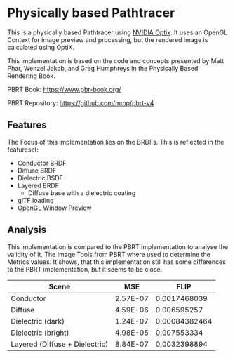 # Physically based Pathtracer
This is a physically based Pathtracer using [NVIDIA Optix](https://developer.nvidia.com/rtx/ray-tracing/optix). 
It uses an OpenGL Context for image preview and processing, but the rendered image is calculated using OptiX.


This implementation is based on the code and concepts presented by Matt Phar, Wenzel Jakob, and Greg Humphreys in the Physically Based Rendering Book.

PBRT Book: https://www.pbr-book.org/

PBRT Repository: https://github.com/mmp/pbrt-v4



## Features
The Focus of this implementation lies on the BRDFs. This is reflected in the featureset:
- Conductor BRDF
- Diffuse BRDF
- Dielectric BSDF
- Layered BRDF
  - Diffuse base with a dielectric coating
- glTF loading
- OpenGL Window Preview





## Analysis

This implementation is compared to the PBRT implementation to analyse the validity of it. The Image Tools from PBRT where used to determine the Metrics values. 
It shows, that this implementation still has some differences to the PBRT implementation, but it seems to be close.

| Scene                            | MSE       | FLIP           |
| -------------------------------- | --------- | -------------- |
| Conductor                        | 2.57E-07  |	0.0017468039  |
| Diffuse                          | 4.59E-06  |	0.006595257   |
| Dielectric (dark)                | 1.24E-07  |	0.00084382464 |
| Dielectric (bright)              | 4.98E-05  |	0.007553334   |
| Layered (Diffuse + Dielectric)   | 8.84E-07  |	0.0032398894  |
